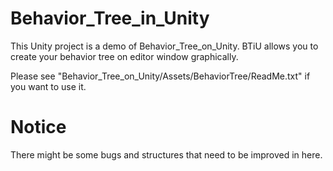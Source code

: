 # Behavior_Tree_in_Unity
This Unity project is a demo of Behavior_Tree_on_Unity. BTiU allows you to create your behavior tree on editor window graphically.

Please see "Behavior_Tree_on_Unity/Assets/BehaviorTree/ReadMe.txt" if you want to use it.

# Notice
There might be some bugs and structures that need to be improved in here.
